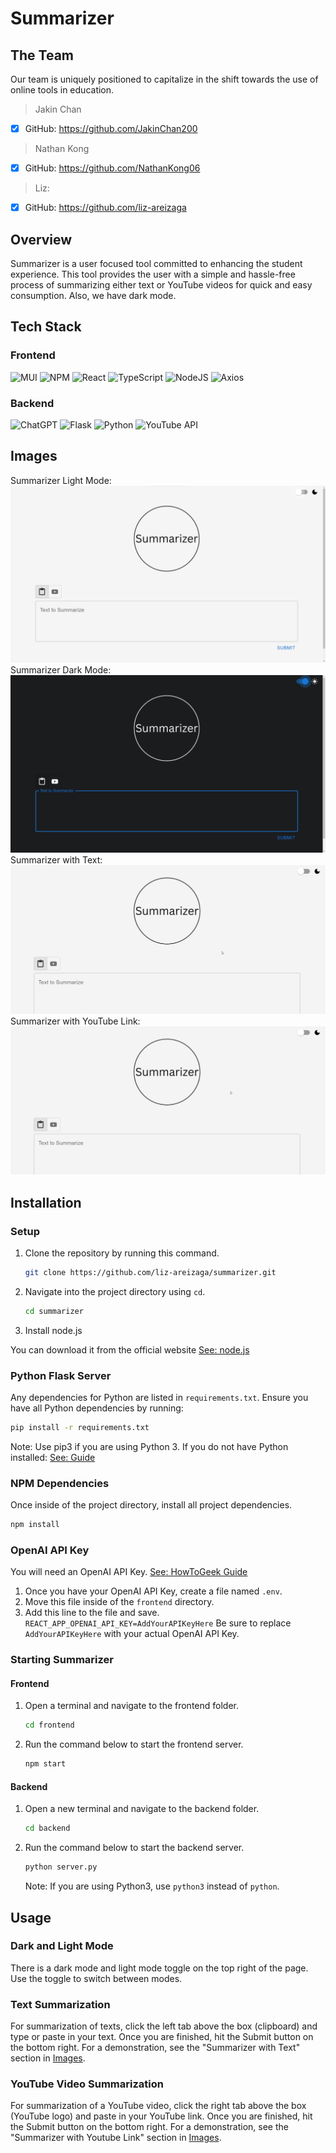 # Summarizer

## The Team
Our team is uniquely positioned to capitalize in the shift towards the use of online tools in education.

> Jakin Chan 
- [x] GitHub: https://github.com/JakinChan200

> Nathan Kong
- [x] GitHub: https://github.com/NathanKong06

> Liz:
- [x] GitHub: https://github.com/liz-areizaga


## Overview
Summarizer is a user focused tool committed to enhancing the student experience. This tool provides the user with a simple and hassle-free process of summarizing either text or YouTube videos for quick and easy consumption. Also, we have dark mode.

## Tech Stack
### Frontend
![MUI](https://img.shields.io/badge/MUI-%230081CB.svg?style=for-the-badge&logo=mui&logoColor=white)
![NPM](https://img.shields.io/badge/NPM-%23CB3837.svg?style=for-the-badge&logo=npm&logoColor=white)
![React](https://img.shields.io/badge/react-%2320232a.svg?style=for-the-badge&logo=react&logoColor=%2361DAFB)
![TypeScript](https://img.shields.io/badge/typescript-%23007ACC.svg?style=for-the-badge&logo=typescript&logoColor=white)
![NodeJS](https://img.shields.io/badge/node.js-6DA55F?style=for-the-badge&logo=node.js&logoColor=white)
![Axios](https://img.shields.io/badge/Axios-5A29E4.svg?style=for-the-badge&logo=Axios&logoColor=white)

### Backend
![ChatGPT](https://img.shields.io/badge/chatGPT-74aa9c?style=for-the-badge&logo=openai&logoColor=white)
![Flask](https://img.shields.io/badge/flask-%23000.svg?style=for-the-badge&logo=flask&logoColor=white)
![Python](https://img.shields.io/badge/python-3670A0?style=for-the-badge&logo=python&logoColor=ffdd54)
![YouTube API](https://img.shields.io/badge/YouTube%20API-FF0000?style=for-the-badge&logo=youtube&logoColor=white)

## Images
Summarizer Light Mode:
![Summarizer Front Page Light Mode](images/SummarizerFrontPage.png)
Summarizer Dark Mode:
![Summarizer Front Page Dark Mode](images/SummarizerFrontPageDarkMode.png)
Summarizer with Text:
![Summarizer Front Page Text](images/SummarizerDemoTextPaste.gif)
Summarizer with YouTube Link:
![Summarizer Front Page YouTube Link](images/SummarizerDemoYoutubeLink.gif)

## Installation
### Setup
1. Clone the repository by running this command.
    ```bash
    git clone https://github.com/liz-areizaga/summarizer.git
    ```
2. Navigate into the project directory using `cd`.
    ```bash
    cd summarizer
    ```
3. Install node.js

You can download it from the official website [See: node.js](https://nodejs.org/en)
### Python Flask Server
Any dependencies for Python are listed in `requirements.txt`. Ensure you have all Python dependencies by running:
```bash
pip install -r requirements.txt
```
Note: Use pip3 if you are using Python 3. If you do not have Python installed: [See: Guide](https://wiki.python.org/moin/BeginnersGuide/Download)
### NPM Dependencies
Once inside of the project directory, install all project dependencies.
```bash
npm install
```
### OpenAI API Key
You will need an OpenAI API Key. [See: HowToGeek Guide](https://www.howtogeek.com/885918/how-to-get-an-openai-api-key/) <br>
1. Once you have your OpenAI API Key, create a file named ```.env```. 
2. Move this file inside of the ```frontend``` directory. 
3. Add this line to the file and save. ```REACT_APP_OPENAI_API_KEY=AddYourAPIKeyHere```
Be sure to replace ```AddYourAPIKeyHere``` with your actual OpenAI API Key.

### Starting Summarizer
<!-- Start backend and frontend server -->
#### Frontend
1. Open a terminal and navigate to the frontend folder.
    ```bash
    cd frontend
    ```
2. Run the command below to start the frontend server.
    ```bash
    npm start
    ```
#### Backend
1. Open a new terminal and navigate to the backend folder.
    ```bash
    cd backend
    ```
2. Run the command below to start the backend server.
    ```bash
    python server.py
    ```
    Note: If you are using Python3, use ```python3``` instead of ```python```.

## Usage
### Dark and Light Mode
There is a dark mode and light mode toggle on the top right of the page. Use the toggle to switch between modes. 

### Text Summarization
For summarization of texts, click the left tab above the box (clipboard) and type or paste in your text. Once you are finished, hit the Submit button on the bottom right. For a demonstration, see the "Summarizer with Text" section in [Images](#images).

### YouTube Video Summarization
For summarization of a YouTube video, click the right tab above the box (YouTube logo) and paste in your YouTube link. Once you are finished, hit the Submit button on the bottom right. For a demonstration, see the "Summarizer with Youtube Link" section in [Images](#images).